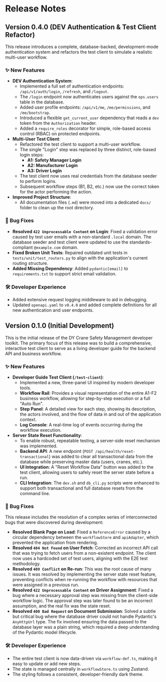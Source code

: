 # Release Notes

## Version 0.4.0 (DEV Authentication & Test Client Refactor)

This release introduces a complete, database-backed, development-mode authentication system and refactors the test client to simulate a realistic multi-user workflow.

### ✨ New Features

-   **DEV Authentication System**:
    -   Implemented a full set of authentication endpoints: `/api/v1/auth/login`, `/refresh`, and `/logout`.
    -   The `/login` endpoint now authenticates users against the `ops.users` table in the database.
    -   Added user profile endpoints: `/api/v1/me`, `/me/permissions`, and `/me/bootstrap`.
    -   Introduced a flexible `get_current_user` dependency that reads a `dev` token from the `Authorization` header.
    -   Added a `require_roles` decorator for simple, role-based access control (RBAC) on protected endpoints.
-   **Multi-User Test Client**:
    -   Refactored the test client to support a multi-user workflow.
    -   The single "Login" step was replaced by three distinct, role-based login steps:
        -   **A1: Safety Manager Login**
        -   **A2: Manufacturer Login**
        -   **A3: Driver Login**
    -   The test client now uses real credentials from the database seeder to perform logins.
    -   Subsequent workflow steps (B1, B2, etc.) now use the correct token for the actor performing the action.
-   **Improved Project Structure**:
    -   All documentation files (`.md`) were moved into a dedicated `docs/` folder to clean up the root directory.

### 🐞 Bug Fixes

-   **Resolved `422 Unprocessable Content` on Login**: Fixed a validation error caused by test user emails with a non-standard `.local` domain. The database seeder and test client were updated to use the standards-compliant `@example.com` domain.
-   **Fixed Broken Unit Tests**: Repaired outdated unit tests in `tests/unit/test_routers.py` to align with the application's current routing structure.
-   **Added Missing Dependency**: Added `pydantic[email]` to `requirements.txt` to support strict email validation.

### 🛠️ Developer Experience

-   Added extensive request logging middleware to aid in debugging.
-   Updated `openapi.yaml` to `v0.4.0` and added complete definitions for all new authentication and user endpoints.

## Version 0.1.0 (Initial Development)

This is the initial release of the DY Crane Safety Management developer toolkit. The primary focus of this release was to build a comprehensive, interactive test client to serve as a living developer guide for the backend API and business workflow.

### ✨ New Features

-   **Developer Guide Test Client (`/test-client`)**:
    -   Implemented a new, three-panel UI inspired by modern developer tools.
    -   **Workflow Rail**: Provides a visual representation of the entire A1-F2 business workflow, allowing for step-by-step execution or a full "Auto Run".
    -   **Step Panel**: A detailed view for each step, showing its description, the actors involved, and the flow of data in and out of the application context.
    -   **Log Console**: A real-time log of events occurring during the workflow execution.
-   **Server State Reset Functionality**:
    -   To enable robust, repeatable testing, a server-side reset mechanism was implemented.
    -   **Backend API**: A new endpoint (`POST /api/health/reset-transactional`) was added to clear all transactional data from the database while preserving master data (users, cranes, etc.).
    -   **UI Integration**: A "Reset Workflow Data" button was added to the test client, allowing users to safely reset the server state before a run.
    -   **CLI Integration**: The `dev.sh` and `db_cli.py` scripts were enhanced to support both transactional and full database resets from the command line.

### 🐞 Bug Fixes

This release includes the resolution of a complex series of interconnected bugs that were discovered during development:

-   **Resolved Blank Page on Load**: Fixed a `ReferenceError` caused by a circular dependency between the `workflowStore` and `apiAdapter`, which prevented the application from rendering.
-   **Resolved `404 Not Found` on User Fetch**: Corrected an incorrect API call that was trying to fetch users from a non-existent endpoint. The client now uses a hardcoded set of test users, aligning with the E2E test methodology.
-   **Resolved `409 Conflict` on Re-run**: This was the root cause of many issues. It was resolved by implementing the server state reset feature, preventing conflicts when re-running the workflow with resources that were assigned in a previous run.
-   **Resolved `422 Unprocessable Content` on Driver Assignment**: Fixed a bug where a necessary approval step was missing from the client-side workflow logic. The approval step was later found to be an incorrect assumption, and the real fix was the state reset.
-   **Resolved `400 Bad Request` on Document Submission**: Solved a subtle but critical bug where the database driver could not handle Pydantic's `AnyHttpUrl` type. The fix involved ensuring the data passed to the database layer was a plain string, which required a deep understanding of the Pydantic model lifecycle.

### 🛠️ Developer Experience

-   The entire test client is now data-driven via `workflow-def.ts`, making it easy to update or add new steps.
-   The state is managed centrally in `workflowStore.ts` using Zustand.
-   The styling follows a consistent, developer-friendly dark theme.
